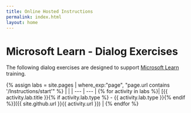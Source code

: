 ```yaml
---
title: Online Hosted Instructions
permalink: index.html
layout: home
---
```


# Microsoft Learn - Dialog Exercises

The following dialog exercises are designed to support [Microsoft Learn](https://docs.microsoft.com/training/) training.

{% assign labs = site.pages | where_exp:"page", "page.url contains '/Instructions/start'" %}
| |
| --- | --- | 
{% for activity in labs  %}| [{{ activity.lab.title }}{% if activity.lab.type %} - {{ activity.lab.type }}{% endif %}]({{ site.github.url }}{{ activity.url }}) |
{% endfor %}
